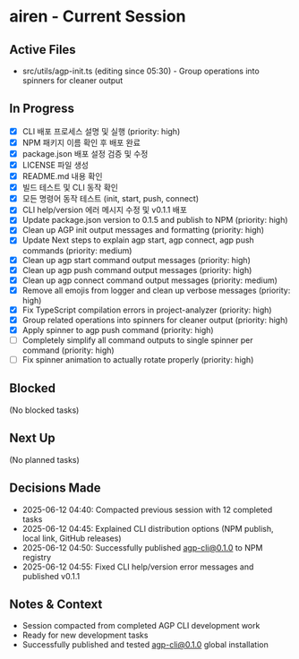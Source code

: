 # airen - Current Session

## Active Files
- src/utils/agp-init.ts (editing since 05:30) - Group operations into spinners for cleaner output

## In Progress
- [x] CLI 배포 프로세스 설명 및 실행 (priority: high)
- [x] NPM 패키지 이름 확인 후 배포 완료 
- [x] package.json 배포 설정 검증 및 수정
- [x] LICENSE 파일 생성
- [x] README.md 내용 확인
- [x] 빌드 테스트 및 CLI 동작 확인
- [x] 모든 명령어 동작 테스트 (init, start, push, connect)
- [x] CLI help/version 에러 메시지 수정 및 v0.1.1 배포
- [x] Update package.json version to 0.1.5 and publish to NPM (priority: high)
- [x] Clean up AGP init output messages and formatting (priority: high)
- [x] Update Next steps to explain agp start, agp connect, agp push commands (priority: medium)
- [x] Clean up agp start command output messages (priority: high)
- [x] Clean up agp push command output messages (priority: high)
- [x] Clean up agp connect command output messages (priority: medium)
- [x] Remove all emojis from logger and clean up verbose messages (priority: high)
- [x] Fix TypeScript compilation errors in project-analyzer (priority: high)
- [x] Group related operations into spinners for cleaner output (priority: high)
- [x] Apply spinner to agp push command (priority: high)
- [ ] Completely simplify all command outputs to single spinner per command (priority: high)
- [ ] Fix spinner animation to actually rotate properly (priority: high)

## Blocked
(No blocked tasks)

## Next Up
(No planned tasks)

## Decisions Made
- 2025-06-12 04:40: Compacted previous session with 12 completed tasks
- 2025-06-12 04:45: Explained CLI distribution options (NPM publish, local link, GitHub releases)
- 2025-06-12 04:50: Successfully published agp-cli@0.1.0 to NPM registry
- 2025-06-12 04:55: Fixed CLI help/version error messages and published v0.1.1

## Notes & Context
- Session compacted from completed AGP CLI development work
- Ready for new development tasks
- Successfully published and tested agp-cli@0.1.0 global installation